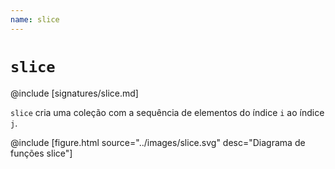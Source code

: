 ```yaml
---
name: slice
---
```


# `slice`

@include [signatures/slice.md]

`slice` cria uma coleção com a sequência de elementos do índice `i` ao índice` j`.

@include [figure.html source="../images/slice.svg" desc="Diagrama de funções slice"]
